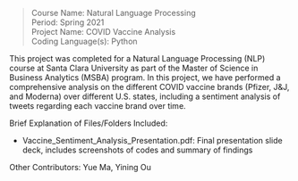 > Course Name: Natural Language Processing  
Period: Spring 2021  
Project Name: COVID Vaccine Analysis   
Coding Language(s): Python

This project was completed for a Natural Language Processing (NLP) course at Santa Clara University as part of the Master of Science in Business Analytics (MSBA) program. In this project, we have performed a comprehensive analysis on the different COVID vaccine brands (Pfizer, J&J, and Moderna) over different U.S. states, including a sentiment analysis of tweets regarding each vaccine brand over time. 

Brief Explanation of Files/Folders Included:

* Vaccine_Sentiment_Analysis_Presentation.pdf: Final presentation slide deck, includes screenshots of codes and summary of findings

Other Contributors: Yue Ma, Yining Ou
